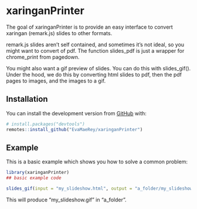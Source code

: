 
<!-- README.md is generated from README.Rmd. Please edit that file -->

# xaringanPrinter

<!-- badges: start -->

<!-- badges: end -->

The goal of xaringanPrinter is to provide an easy interface to convert
xaringan (remark.js) slides to other formats.

remark.js slides aren’t self contained, and sometimes it’s not ideal, so
you might want to convert of pdf. The function slides\_pdf is just a
wrapper for chrome\_print from pagedown.

You might also want a gif preview of slides. You can do this with
slides\_gif(). Under the hood, we do this by converting html slides to
pdf, then the pdf pages to images, and the images to a gif.

## Installation

You can install the development version from
[GitHub](https://github.com/) with:

``` r
# install.packages("devtools")
remotes::install_github("EvaMaeRey/xaringanPrinter")
```

## Example

This is a basic example which shows you how to solve a common problem:

``` r
library(xaringanPrinter)
## basic example code
```

``` r
slides_gif(input = "my_slideshow.html", output = "a_folder/my_slideshow.gif")
```

This will produce “my\_slideshow.gif” in “a\_folder”.
